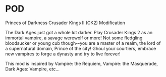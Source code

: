 POD
===

Princes of Darkness Crusader Kings II (CK2) Modification

The Dark Ages just got a whole lot darker. Play Crusader Kings 2 as an immortal vampire, a savage werewolf or more! Not some fledgling bloodsucker or young cub though--you are a master of a realm, the lord of a supernatural domain, Prince of the city! Ghoul your courtiers, embrace new vampires to forge a dynasty and try to live forever!

This mod is inspired by Vampire: the Requiem, Vampire: the Masquerade, Dark Ages: Vampire, etc...


